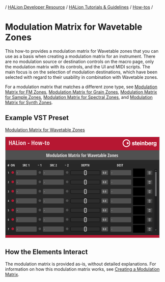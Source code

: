/ [HALion Developer Resource](../../HALion-Developer-Resource.md) / [HALion Tutorials & Guidelines](./HALion-Tutorials-Guidelines.md) / [How-tos](./How-tos.md) /

# Modulation Matrix for Wavetable Zones

This how-to provides a modulation matrix for Wavetable zones that you can use as a basis when creating a modulation matrix for an instrument. There are no modulation source or destination controls on the macro page, only the modulation matrix with its controls, and the UI and MIDI scripts. The main focus is on the selection of modulation destinations, which have been selected with regard to their usability in combination with Wavetable zones.

For a modulation matrix that matches a different zone type, see [Modulation Matrix for FM Zones](./Modulation-Matrix-for-FM-Zones.md), [Modulation Matrix for Grain Zones](./Modulation-Matrix-for-Grain-Zones.md), [Modulation Matrix for Sample Zones](./Modulation-Matrix-for-Sample-Zones.md), [Modulation Matrix for Spectral Zones](./Modulation-Matrix-for-Spectral-Zones.md), and [Modulation Matrix for Synth Zones](./Modulation-Matrix-for-Synth-Zones.md).

## Example VST Preset

[Modulation Matrix for Wavetable Zones](../vstpresets/Modulation%20Matrix%20for%20Wavetable%20Zones.vstpreset)

![Modulation Matrix for Wavetable Zones](../images/Modulation-Matrix-for-Wavetable-Zones.png)

## How the Elements Interact

The modulation matrix is provided as-is, without detailed explanations. For information on how this modulation matrix works, see [Creating a Modulation Matrix](./Creating-a-Modulation-Matrix.md).